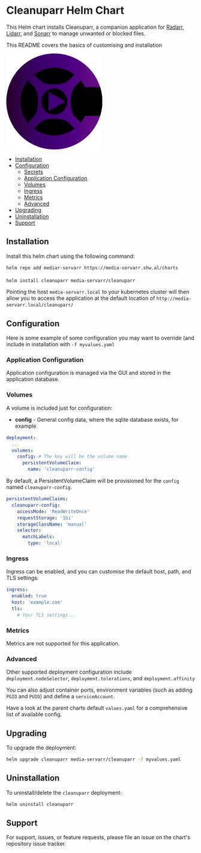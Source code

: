 # Cleanuparr Helm Chart

This Helm chart installs Cleanuparr, a companion application for [Radarr](../radarr/), [Lidarr](../lidarr/), and [Sonarr](../sonarr/) to manage unwanted or blocked files.

This README covers the basics of customising and installation

![Cleanuparr](./icon.png)

<!-- vim-md-toc format=bullets ignore=^TODO$ -->
* [Installation](#installation)
* [Configuration](#configuration)
  * [Secrets](#secrets)
  * [Application Configuration](#application-configuration)
  * [Volumes](#volumes)
  * [Ingress](#ingress)
  * [Metrics](#metrics)
  * [Advanced](#advanced)
* [Upgrading](#upgrading)
* [Uninstallation](#uninstallation)
* [Support](#support)
<!-- vim-md-toc END -->

## Installation

Install this helm chart using the following command:

```bash
helm repo add mediar-servarr https://media-servarr.shw.al/charts

helm install cleanuparr media-servarr/cleanuparr
```

Pointing the host `media-servarr.local` to your kubernetes cluster will then allow you to access the application at the default location of `http://media-servarr.local/cleanuparr/`

## Configuration

Here is some example of some configuration you may want to override (and include in installation with `-f myvalues.yaml`

### Application Configuration

Application configuration is managed via the GUI and stored in the application database.

### Volumes

A volume is included just for configuration:

- **config** - General config data, where the sqlite database exists, for example

```yaml
deployment:
  ...
  volumes:
    config: # The key will be the volume name
      persistentVolumeClaim:
        name: 'cleanuparr-config'
```

By default, a PersistentVolumeClaim will be provisioned for the `config` named `cleanuparr-config`.

```yaml
persistentVolumeClaims:
  cleanuparr-config:
    accessMode: 'ReadWriteOnce'
    requestStorage: '1Gi'
    storageClassName: 'manual'
    selector:
      matchLabels:
        type: 'local'
```

### Ingress

Ingress can be enabled, and you can customise the default host, path, and TLS settings:

```yaml
ingress:
  enabled: true
  host: 'example.com'
  tls:
    # Your TLS settings...
```

### Metrics

Metrics are not supported for this application.

### Advanced

Other supported deployment configuration include `deployment.nodeSelector`, `deployment.tolerations`, and `deployment.affinity`

You can also adjust container ports, environment variables (such as adding `PGID` and `PUID`) and define a `serviceAccount`.

Have a look at the parent charts default `values.yaml` for a comprehensive list of available config.

## Upgrading

To upgrade the deployment:

```bash
helm upgrade cleanuparr media-servarr/cleanuparr -f myvalues.yaml
```

## Uninstallation

To uninstall/delete the `cleanuparr` deployment:

```bash
helm uninstall cleanuparr
```

## Support

For support, issues, or feature requests, please file an issue on the chart's repository issue tracker.
